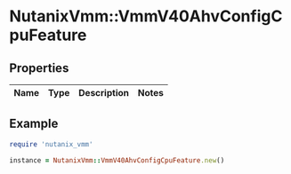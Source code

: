 # NutanixVmm::VmmV40AhvConfigCpuFeature

## Properties

| Name | Type | Description | Notes |
| ---- | ---- | ----------- | ----- |

## Example

```ruby
require 'nutanix_vmm'

instance = NutanixVmm::VmmV40AhvConfigCpuFeature.new()
```

